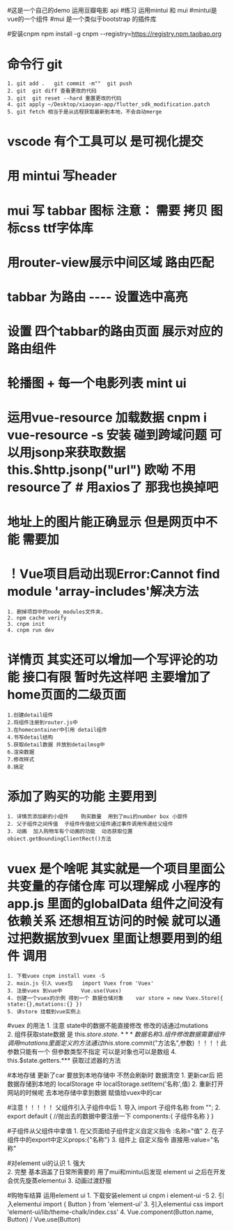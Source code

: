 #这是一个自己的demo 运用豆瓣电影 api
#练习 运用mintui 和 mui
#mintui是vue的一个组件
#mui 是一个类似于bootstrap 的插件库

#安装cnpm  npm install -g cnpm --registry=https://registry.npm.taobao.org

# 命令行 git 
    1. git add .   git commit -m""  git push 
    2. git  git diff 查看更改的代码
    3. git  git reset --hard 重置更改的代码
    4. git apply ~/Desktop/xiaoyan-app/flutter_sdk_modification.patch 
    5. git fetch 相当于是从远程获取最新到本地，不会自动merge

# vscode 有个工具可以 是可视化提交

# 用 mintui 写header

# mui 写 tabbar   图标 注意： 需要 拷贝 图标css ttf字体库

#  用router-view展示中间区域 路由匹配 

# tabbar 为路由 ---- 设置选中高亮 

# 设置 四个tabbar的路由页面 展示对应的路由组件 

#  轮播图 + 每一个电影列表  mint ui

# 运用vue-resource 加载数据 cnpm i vue-resource -s 安装   碰到跨域问题  可以用jsonp来获取数据  this.$http.jsonp("url")  欧呦  不用resource了 # 用axios了  那我也换掉吧

# 地址上的图片能正确显示 但是网页中不能 需要加 <meta name="referrer" content="no-referrer" />


# ！Vue项目启动出现Error:Cannot find module 'array-includes'解决方法
    1. 删掉项目中的node_modules文件夹，
    2. npm cache verify
    3. cnpm init 
    4. cnpm run dev




#  详情页  其实还可以增加一个写评论的功能  接口有限 暂时先这样吧 主要增加了 home页面的二级页面 
    1.创建detail组件
    2.将组件注册到router.js中
    3.在homecontainer中引用 detail组件
    4.书写detail结构
    5.获取detail数据 并放到detailmsg中
    6.渲染数据
    7.修改样式
    8.搞定



# 添加了购买的功能   主要用到
    1. 详情页添加新的小组件    购买数量  用到了mui的number box 小部件  
    2. 父子组件之间传值  子组件传值给父组件通过事件调用传递给父组件
    3. 动画  加入购物车有个动画的功能  动态获取位置 obiect.getBoundingClientRect()方法

# vuex 是个啥呢 其实就是一个项目里面公共变量的存储仓库  可以理解成 小程序的app.js 里面的globalData  组件之间没有依赖关系 还想相互访问的时候 就可以通过把数据放到vuex 里面让想要用到的组件 调用 
    1. 下载vuex cnpm install vuex -S
    2. main.js 引入 vuex包   import Vuex from 'Vuex'
    3. 注册vuex 到vue中      Vue.use(Vuex)
    4. 创建一个vuex的示例 得到一个 数据仓储对象    var store = new Vuex.Store({ state:{},mutations:{} })
    5. 讲store 挂载到vue实例上

#vuex 的用法
    1. 注意  state中的数据不能直接修改  修改的话通过mutations  
    2. 组件获取state数据 是 this.$store.state.*** 数据名称
    3. 组件修改数据 需要组件调用mutations里面定义的方法  通过 this.$store.commit("方法名",参数) ！！！！此参数只能有一个 但参数类型不指定 可以是对象也可以是数组
    4. this.$state.getters.*** 获取过滤器的方法

#本地存储 更新了car 要放到本地存储中 不然会刷新时 数据清空
    1. 更新car后 把数据存储到本地的 localStorage 中   localStorage.setItem('名称',值)
    2. 重新打开网站的时候呢  去本地存储中拿到数据 赋值给vuex中的car

#注意！！！！！    父组件引入子组件中后 
    1. 导入 import 子组件名称 from "";
    2. export default { //抛出去的数据中要注册一下
            components:{
                子组件名称
            }
        }

#子组件从父组件中拿值
    1. 在父页面给子组件定义自定义指令  :名称="值"
    2. 在子组件中的export中定义props:{"名称"} 
    3. 组件上 自定义指令 直接用:value="名称"  
    
#对element ui的认识
    1. 强大             
    2. 完整          基本涵盖了日常所需要的   用了mui和mintui后发现 element ui   之后在开发会优先旋蒸elementui
    3. 动画过渡舒服  


#购物车结算  运用element ui
    1. 下载安装element ui cnpm i element-ui -S
    2. 引入elementui    import { Button } from 'element-ui'
    3. 引入elementui css import 'element-ui/lib/theme-chalk/index.css'
    4. Vue.component(Button.name, Button) / Vue.use(Button)